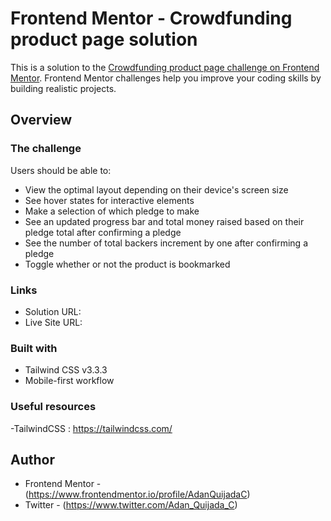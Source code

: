 # Frontend Mentor - Crowdfunding product page solution

This is a solution to the [Crowdfunding product page challenge on Frontend Mentor](https://www.frontendmentor.io/challenges/crowdfunding-product-page-7uvcZe7ZR). Frontend Mentor challenges help you improve your coding skills by building realistic projects.

## Overview

### The challenge

Users should be able to:

- View the optimal layout depending on their device's screen size
- See hover states for interactive elements
- Make a selection of which pledge to make
- See an updated progress bar and total money raised based on their pledge total after confirming a pledge
- See the number of total backers increment by one after confirming a pledge
- Toggle whether or not the product is bookmarked

### Links

- Solution URL:
- Live Site URL:

### Built with

- Tailwind CSS v3.3.3
- Mobile-first workflow

### Useful resources

-TailwindCSS : https://tailwindcss.com/

## Author

- Frontend Mentor - (https://www.frontendmentor.io/profile/AdanQuijadaC)
- Twitter - (https://www.twitter.com/Adan_Quijada_C)
